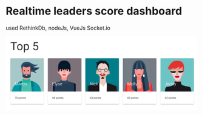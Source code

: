 # Realtime leaders score dashboard
used RethinkDb, nodeJs, VueJs Socket.io 

![Image of Yaktocat](https://github.com/vuurball/dashboard_highscores/blob/master/images/screenshot.png)
